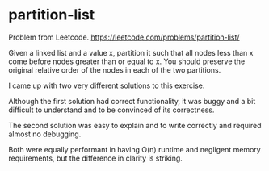 # partition-list
Problem from Leetcode. https://leetcode.com/problems/partition-list/

Given a linked list and a value x, partition it such that all nodes
 less than x come before nodes greater than or equal to x. You should
 preserve the original relative order of the nodes in each of the two partitions.

I came up with two very different solutions to this exercise.

Although the first solution had correct functionality, it was buggy and a bit
 difficult to understand and to be convinced of its correctness.
 
The second solution was easy to explain and to write correctly and required
 almost no debugging.
 
Both were equally performant in having O(n) runtime and negligent memory
 requirements, but the difference in clarity is striking.
 